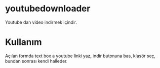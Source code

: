 # youtubedownloader
Youtube dan video indirmek içindir. 
# Kullanım
 Açılan formda text box a youtube linki yaz, indir butonuna bas, klasör seç, bundan sonrası kendi halleder.